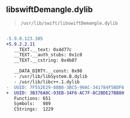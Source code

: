 ## libswiftDemangle.dylib

> `/usr/lib/swift/libswiftDemangle.dylib`

```diff

-5.9.0.123.305
+5.9.2.2.11
   __TEXT.__text: 0x4d77c
   __TEXT.__auth_stubs: 0x1c0
   __TEXT.__cstring: 0x4b07

   __DATA_DIRTY.__const: 0x98
   - /usr/lib/libSystem.B.dylib
   - /usr/lib/libc++.1.dylib
-  UUID: 7F552E29-88B8-3BC5-90AC-341784F5BDF6
+  UUID: 3B376A8C-93EB-34F6-AC7F-8C2BDE27BB80
   Functions: 651
   Symbols:   989
   CStrings:  1229

```
